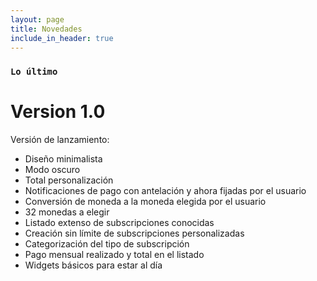 ```yaml
---
layout: page
title: Novedades
include_in_header: true
---
```


### `Lo último`
# **Version 1.0**
Versión de lanzamiento: 
- Diseño minimalista
- Modo oscuro
- Total personalización
- Notificaciones de pago con antelación y ahora fijadas por el usuario
- Conversión de moneda a la moneda elegida por el usuario
- 32 monedas a elegir
- Listado extenso de subscripciones conocidas
- Creación sin límite de subscripciones personalizadas
- Categorización del tipo de subscripción
- Pago mensual realizado y total en el listado
- Widgets básicos para estar al día

<br>
